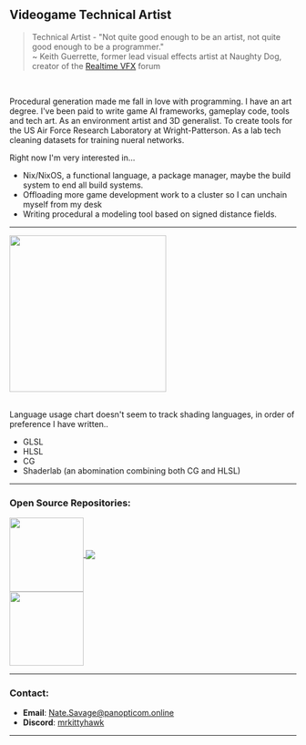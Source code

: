 ## Videogame Technical Artist
> Technical Artist - "Not quite good enough to be an artist, not quite good enough to be a programmer." <br/>
> ~ Keith Guerrette, former lead visual effects artist at Naughty Dog, creator of the [Realtime VFX](https://realtimevfx.com/) forum

<br/>

Procedural generation made me fall in love with programming. I have an art degree. I've been paid to write game AI frameworks, gameplay code, tools and tech art. As an environment artist and 3D generalist. To create tools for the US Air Force Research Laboratory at Wright-Patterson. As a lab tech cleaning datasets for training nueral networks.

Right now I'm very interested in...
- Nix/NixOS, a functional language, a package manager, maybe the build system to end all build systems.
- Offloading more game development work to a cluster so I can unchain myself from my desk
- Writing procedural a modeling tool based on signed distance fields.

---

<!-- code for the wonderful github cards provided by Anurag Hazra @ https://github.com/anuraghazra/github-readme-stats#github-gist-pins -->
<!--  
<a href="https://github.com/NateSavage">
  <img height=275 align="center" src="https://github-readme-stats-beta-virid.vercel.app/api?username=NateSavage&show_icons=true&theme=dark&hide_rank=true&include_all_commits=true&number_format=long&show=reviews,prs_merged_percentage" />
</a> 
-->
<a href="https://github.com/NateSavage">
  <img height=275 align="center" src="https://github-readme-stats-beta-virid.vercel.app/api/top-langs/?username=NateSavage&exclude_repo=Portfolio&layout=donut&theme=dark&hide_title=false&size_weight=0.5&count_weight=0.5" />
</a> <br />

<br />

Language usage chart doesn't seem to track shading languages, in order of preference I have written..
- GLSL
- HLSL
- CG
- Shaderlab (an abomination combining both CG and HLSL)

---

### Open Source Repositories:
<a href="https://github.com/NateSavage/nix">
  <img height=130 align="center" src="https://github-readme-stats-beta-virid.vercel.app/api/pin/?username=NateSavage&repo=Nix&theme=dark" />
</a>
<a href="https://github.com/NateSavage/Dotnet-Library-Template">
  <img align="center" src="https://github-readme-stats-beta-virid.vercel.app/api/pin/?username=NateSavage&repo=Dotnet-Library-Template&theme=dark" />
</a> <br />
<a href="https://github.com/NateSavage/dnSpy-Dark-Plus-Theme">
  <img  height=130 align="center" src="https://github-readme-stats-beta-virid.vercel.app/api/pin/?username=NateSavage&repo=dnSpy-Dark-Plus-Theme&theme=dark" />
</a>

---

### Contact:
- **Email**: Nate.Savage@panopticom.online
- **Discord**: [mrkittyhawk](https://discord.com/users/230440842521870336)

<!-- snooping around are we? 
                               1.               
                               .7.        
                              .. :v                        
                             c:  .x                                      
                              i.::                                                   
                                :                                                                  
                               ..i..      
                              #MMMMM
                              QM  AM                       
                              9M  ZM
                              6M  AM
                              2M  ZMXWPP1.
                              OM  tMMMMMMMMMM:
                         .X#MMMM  ;MMMMMMMMMMMMv
                     cEMMMMMMMMM  @MMMMMMMMMMMMM@
               .n@MMMMMMMMMMMMMMMMMMMMMMMMMMMMMMMM
              MMMMMMMMMMMMMMMMMMMMMMMMMMMMMMMMMMMM.
              MM                                ;M.
              $M                                EM
              WMO$@@@@@@@@@@@@@@@@@@@@@@@@@@@@#0MM
              #M                                cM
              QM                                MM
              MM                                CMO
           .MMMM                                cMMMt
          1M0 6MMMMMMMMMMMMMMMMMMMMMMMMMMMMMMMMMMM iMM
         .M1  BM                                vM  ,Mc                                     
         1M   @M .............................. WM   M6
          MM  .A8QWWWWWWWWWWWWWWWWWWWWWWWWWWWW0Az2  #M
           MM                                      MM.
            @MMY                                 MME
              UMMMbi                        i8MMMt
                 C@MMMMMbt;;i.......i;XQMMMMMMt
                      ;ZMMMMMMMMMMMMMMM@A:.
                                        
-->

<!--
### My Favorite Areas of Programming (and how you can learn them too):
| <a href="https://gist.github.com/NateSavage/899affb185862e2a042cb0ef19bd7062"><img align="center" src="https://github-readme-stats.vercel.app/api/gist?id=899affb185862e2a042cb0ef19bd7062&theme=dark"/></a> | <a href="https://gist.github.com/Mr-Kittyhawk/5ceff6350d4b838c046292dc7762e7da"><img align="center" src="https://github-readme-stats.vercel.app/api/gist?id=5ceff6350d4b838c046292dc7762e7da&theme=dark" /></a> |

| ------------- | ------------- |
| <a href="https://gist.github.com/NateSavage/c557586e0354810cd33595e62c1624aa"><img align="center" src="https://github-readme-stats.vercel.app/api/gist?id=c557586e0354810cd33595e62c1624aa&theme=dark"/></a> |                |
-->

---

